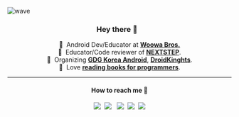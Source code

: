 ![wave](https://capsule-render.vercel.app/api?type=wave&color=auto&height=200&section=header&text=Log.i(wisemuji%2C%20profile)&fontSize=70&animation=twinkling)
<!-- ![slice](https://capsule-render.vercel.app/api?type=slice&color=auto&height=200&text=wisemuji&fontAlign=70&rotate=13&fontAlignY=25&animation=twinkling) -->

<p align="center">
  <h3 align="center">Hey there 👋&nbsp;&nbsp;&nbsp;
</h3>
</p>
<p align="center">
  💼 &nbsp;Android Dev/Educator at <strong><a href="https://www.woowahan.com/en/company">Woowa Bros.</a></strong><br>
  📝 &nbsp;Educator/Code reviewer of <strong><a href="https://edu.nextstep.camp">NEXTSTEP</a></strong>.<br>
  🎤 &nbsp;Organizing <strong><a href="https://gdg.community.dev/gdg-korea-android">GDG Korea Android</a></strong>, <strong><a href="https://github.com/droidknights">DroidKinghts</a></strong>.<br>
  📖 &nbsp;Love <strong><a href="https://github.com/Coveong/reading-books-for-programmers">reading books for programmers</a></strong>.<br>
</p>
<hr />
<h4 align="center">How to reach me 🤙 </h4> 
<p align="center">
  <a href="https://medium.com/@wisemuji"><img src="https://img.shields.io/badge/Medium-12100E?style=social&logo=Medium&logoColor=000000"/></a>&nbsp 
  <a href="mailto:wisemuji@gmail.com"><img src="https://img.shields.io/badge/Gmail-EA4335?style=social&logo=Gmail&logoColor=EA4335"/></a>
</a>&nbsp 
  <a href="https://www.linkedin.com/in/wisemuji"><img src="https://img.shields.io/badge/LinkedIn-0072b1?style=social&logo=linkedin&logoColor=0072b1"/></a>&nbsp
  <a href="https://speakerdeck.com/wisemuji"><img src="https://img.shields.io/badge/SpeakerDeck-009287?style=social&logo=speakerdeck"/></a>&nbsp
  <img src="https://hits.seeyoufarm.com/api/count/incr/badge.svg?url=https%3A%2F%2Fgithub.com%2Fwisemuji&count_bg=%23CDCDCD&title_bg=%23CDCDCD&icon=&title=hits&edge_flat=false"/>
  
</p>
<p align="center">
  
</p>
